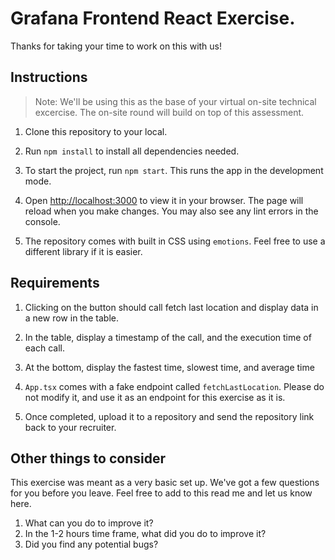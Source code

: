 # Grafana Frontend React Exercise. 

Thanks for taking your time to work on this with us! 

## Instructions
> Note: We'll be using this as the base of your virtual on-site technical excercise. The on-site round will build on top of this assessment.

1. Clone this repository to your local.

2. Run `npm install` to install all dependencies needed.

3. To start the project, run `npm start`. This runs the app in the development mode.

4. Open [http://localhost:3000](http://localhost:3000) to view it in your browser. The page will reload when you make changes. You may also see any lint errors in the console.

5. The repository comes with built in CSS using `emotions`. Feel free to use a different library if it is easier.

## Requirements

1. Clicking on the button should call fetch last location and display data in a new row in the table.

2. In the table, display a timestamp of the call, and the execution time of each call.

3. At the bottom, display the fastest time, slowest time, and average time

4. `App.tsx` comes with a fake endpoint called `fetchLastLocation`. Please do not modify it, and use it as an endpoint for this exercise as it is. 

5. Once completed, upload it to a repository and send the repository link back to your recruiter. 

## Other things to consider
This exercise was meant as a very basic set up. We've got a few questions for you before you leave. Feel free to add to this read me and let us know here. 
1. What can you do to improve it?
2. In the 1-2 hours time frame, what did you do to improve it?
3. Did you find any potential bugs?
